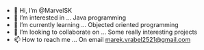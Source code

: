 - 👋 Hi, I’m @MarvelSK
- 👀 I’m interested in ... Java programming
- 🌱 I’m currently learning ... Objected oriented programming
- 💞️ I’m looking to collaborate on ... Some really interesting projects
- 📫 How to reach me ... On email marek.vrabel2521@gmail.com

<!---
MarvelSK/MarvelSK is a ✨ special ✨ repository because its `README.md` (this file) appears on your GitHub profile.
You can click the Preview link to take a look at your changes.
--->
